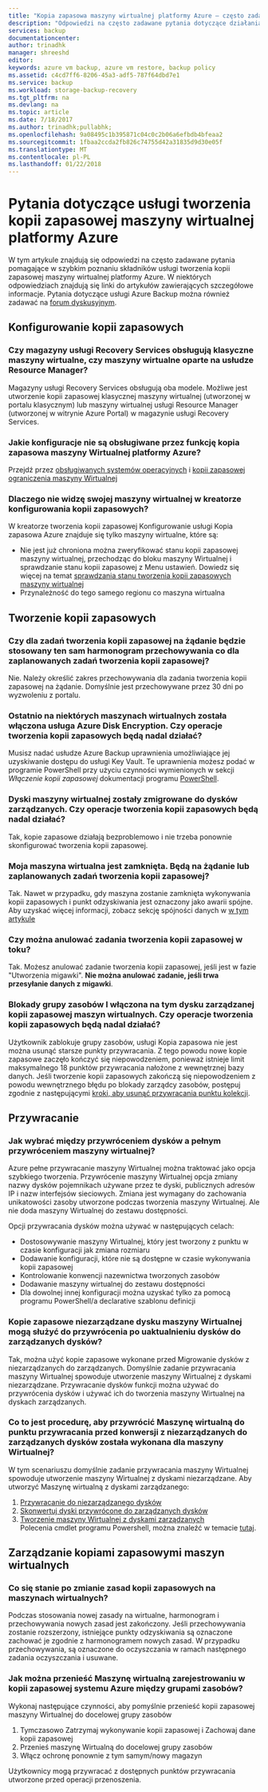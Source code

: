 ```yaml
---
title: "Kopia zapasowa maszyny wirtualnej platformy Azure — często zadawane pytania | Microsoft Docs"
description: "Odpowiedzi na często zadawane pytania dotyczące działania funkcji tworzenia kopii zapasowej maszyny wirtualnej platformy Azure, ograniczeń i konsekwencji zmian zasad"
services: backup
documentationcenter: 
author: trinadhk
manager: shreeshd
editor: 
keywords: azure vm backup, azure vm restore, backup policy
ms.assetid: c4cd7ff6-8206-45a3-adf5-787f64dbd7e1
ms.service: backup
ms.workload: storage-backup-recovery
ms.tgt_pltfrm: na
ms.devlang: na
ms.topic: article
ms.date: 7/18/2017
ms.author: trinadhk;pullabhk;
ms.openlocfilehash: 9a08495c1b395871c04c0c2b06a6efbdb4bfeaa2
ms.sourcegitcommit: 1fbaa2ccda2fb826c74755d42a31835d9d30e05f
ms.translationtype: MT
ms.contentlocale: pl-PL
ms.lasthandoff: 01/22/2018
---
```

# <a name="questions-about-the-azure-vm-backup-service"></a>Pytania dotyczące usługi tworzenia kopii zapasowej maszyny wirtualnej platformy Azure
W tym artykule znajdują się odpowiedzi na często zadawane pytania pomagające w szybkim poznaniu składników usługi tworzenia kopii zapasowej maszyny wirtualnej platformy Azure. W niektórych odpowiedziach znajdują się linki do artykułów zawierających szczegółowe informacje. Pytania dotyczące usługi Azure Backup można również zadawać na [forum dyskusyjnym](https://social.msdn.microsoft.com/forums/azure/home?forum=windowsazureonlinebackup).

## <a name="configure-backup"></a>Konfigurowanie kopii zapasowych
### <a name="do-recovery-services-vaults-support-classic-vms-or-resource-manager-based-vms-br"></a>Czy magazyny usługi Recovery Services obsługują klasyczne maszyny wirtualne, czy maszyny wirtualne oparte na usłudze Resource Manager? <br/>
Magazyny usługi Recovery Services obsługują oba modele.  Możliwe jest utworzenie kopii zapasowej klasycznej maszyny wirtualnej (utworzonej w portalu klasycznym) lub maszyny wirtualnej usługi Resource Manager (utworzonej w witrynie Azure Portal) w magazynie usługi Recovery Services.

### <a name="what-configurations-are-not-supported-by-azure-vm-backup"></a>Jakie konfiguracje nie są obsługiwane przez funkcję kopia zapasowa maszyny Wirtualnej platformy Azure?
Przejdź przez [obsługiwanych systemów operacyjnych](backup-azure-arm-vms-prepare.md#supported-operating-systems-for-backup) i [kopii zapasowej ograniczenia maszyny Wirtualnej](backup-azure-arm-vms-prepare.md#limitations-when-backing-up-and-restoring-a-vm)

### <a name="why-cant-i-see-my-vm-in-configure-backup-wizard"></a>Dlaczego nie widzę swojej maszyny wirtualnej w kreatorze konfigurowania kopii zapasowych?
W kreatorze tworzenia kopii zapasowej Konfigurowanie usługi Kopia zapasowa Azure znajduje się tylko maszyny wirtualne, które są:
  * Nie jest już chroniona można zweryfikować stanu kopii zapasowej maszyny wirtualnej, przechodząc do bloku maszyny Wirtualnej i sprawdzanie stanu kopii zapasowej z Menu ustawień. Dowiedz się więcej na temat [sprawdzania stanu tworzenia kopii zapasowych maszyny wirtualnej](backup-azure-vms-first-look-arm.md#configure-the-backup-job-from-the-vm-management-blade)
  * Przynależność do tego samego regionu co maszyna wirtualna

## <a name="backup"></a>Tworzenie kopii zapasowych
### <a name="will-on-demand-backup-job-follow-same-retention-schedule-as-scheduled-backups"></a>Czy dla zadań tworzenia kopii zapasowej na żądanie będzie stosowany ten sam harmonogram przechowywania co dla zaplanowanych zadań tworzenia kopii zapasowej?
Nie. Należy określić zakres przechowywania dla zadania tworzenia kopii zapasowej na żądanie. Domyślnie jest przechowywane przez 30 dni po wyzwoleniu z portalu. 

### <a name="i-recently-enabled-azure-disk-encryption-on-some-vms-will-my-backups-continue-to-work"></a>Ostatnio na niektórych maszynach wirtualnych została włączona usługa Azure Disk Encryption. Czy operacje tworzenia kopii zapasowych będą nadal działać?
Musisz nadać usłudze Azure Backup uprawnienia umożliwiające jej uzyskiwanie dostępu do usługi Key Vault. Te uprawnienia możesz podać w programie PowerShell przy użyciu czynności wymienionych w sekcji *Włączenie kopii zapasowej* dokumentacji programu [PowerShell](backup-azure-vms-automation.md).

### <a name="i-migrated-disks-of-a-vm-to-managed-disks-will-my-backups-continue-to-work"></a>Dyski maszyny wirtualnej zostały zmigrowane do dysków zarządzanych. Czy operacje tworzenia kopii zapasowych będą nadal działać?
Tak, kopie zapasowe działają bezproblemowo i nie trzeba ponownie skonfigurować tworzenia kopii zapasowej. 

### <a name="my-vm-is-shut-down-will-an-on-demand-or-a-scheduled-backup-work"></a>Moja maszyna wirtualna jest zamknięta. Będą na żądanie lub zaplanowanych zadań tworzenia kopii zapasowej?
Tak. Nawet w przypadku, gdy maszyna zostanie zamknięta wykonywania kopii zapasowych i punkt odzyskiwania jest oznaczony jako awarii spójne. Aby uzyskać więcej informacji, zobacz sekcję spójności danych w [w tym artykule](backup-azure-vms-introduction.md#how-does-azure-back-up-virtual-machines)

### <a name="can-i-cancel-an-in-progress-backup-job"></a>Czy można anulować zadania tworzenia kopii zapasowej w toku?
Tak. Możesz anulować zadanie tworzenia kopii zapasowej, jeśli jest w fazie "Utworzenia migawki". **Nie można anulować zadanie, jeśli trwa przesyłanie danych z migawki**. 

### <a name="i-enabled-resource-group-lock-on-my-backed-up-managed-disk-vms-will-my-backups-continue-to-work"></a>Blokady grupy zasobów I włączona na tym dysku zarządzanej kopii zapasowej maszyn wirtualnych. Czy operacje tworzenia kopii zapasowych będą nadal działać?
Użytkownik zablokuje grupy zasobów, usługi Kopia zapasowa nie jest można usunąć starsze punkty przywracania. Z tego powodu nowe kopie zapasowe zaczęło kończyć się niepowodzeniem, ponieważ istnieje limit maksymalnego 18 punktów przywracania nałożone z wewnętrznej bazy danych. Jeśli tworzenie kopii zapasowych zakończą się niepowodzeniem z powodu wewnętrznego błędu po blokady zarządcy zasobów, postępuj zgodnie z następującymi [kroki, aby usunąć przywracania punktu kolekcji](backup-azure-troubleshoot-vm-backup-fails-snapshot-timeout.md#backup-service-does-not-have-permission-to-delete-the-old-restore-points-due-to-resource-group-lock).

## <a name="restore"></a>Przywracanie
### <a name="how-do-i-decide-between-restoring-disks-versus-full-vm-restore"></a>Jak wybrać między przywróceniem dysków a pełnym przywróceniem maszyny wirtualnej?
Azure pełne przywracanie maszyny Wirtualnej można traktować jako opcja szybkiego tworzenia. Przywrócenie maszyny Wirtualnej opcja zmiany nazwy dysków pojemnikach używane przez te dyski, publicznych adresów IP i nazw interfejsów sieciowych. Zmiana jest wymagany do zachowania unikatowości zasoby utworzone podczas tworzenia maszyny Wirtualnej. Ale nie doda maszyny Wirtualnej do zestawu dostępności. 

Opcji przywracania dysków można używać w następujących celach:
  * Dostosowywanie maszyny Wirtualnej, który jest tworzony z punktu w czasie konfiguracji jak zmiana rozmiaru
  * Dodawanie konfiguracji, które nie są dostępne w czasie wykonywania kopii zapasowej 
  * Kontrolowanie konwencji nazewnictwa tworzonych zasobów
  * Dodawanie maszyny wirtualnej do zestawu dostępności
  * Dla dowolnej innej konfiguracji można uzyskać tylko za pomocą programu PowerShell/a declarative szablonu definicji
  
### <a name="can-i-use-backups-of-unmanaged-disk-vm-to-restore-after-i-upgrade-my-disks-to-managed-disks"></a>Kopie zapasowe niezarządzane dysku maszyny Wirtualnej mogą służyć do przywrócenia po uaktualnieniu dysków do zarządzanych dysków?
Tak, można użyć kopie zapasowe wykonane przed Migrowanie dysków z niezarządzanych do zarządzanych. Domyślnie zadanie przywracania maszyny Wirtualnej spowoduje utworzenie maszyny Wirtualnej z dyskami niezarządzane. Przywracanie dysków funkcji można używać do przywrócenia dysków i używać ich do tworzenia maszyny Wirtualnej na dyskach zarządzanych. 

### <a name="what-is-the-procedure-to-restore-a-vm-to-a-restore-point-taken-before-the-conversion-from-unmanaged-to-managed-disks-was-done-for-a-vm"></a>Co to jest procedurę, aby przywrócić Maszynę wirtualną do punktu przywracania przed konwersji z niezarządzanych do zarządzanych dysków została wykonana dla maszyny Wirtualnej?
W tym scenariuszu domyślnie zadanie przywracania maszyny Wirtualnej spowoduje utworzenie maszyny Wirtualnej z dyskami niezarządzane. Aby utworzyć Maszynę wirtualną z dyskami zarządzanego:
1. [Przywracanie do niezarządzanego dysków](tutorial-restore-disk.md#restore-a-vm-disk)
2. [Skonwertuj dyski przywrócone do zarządzanych dysków](tutorial-restore-disk.md#convert-the-restored-disk-to-a-managed-disk)
3. [Tworzenie maszyny Wirtualnej z dyskami zarządzanych](tutorial-restore-disk.md#create-a-vm-from-the-restored-disk) <br>
Polecenia cmdlet programu Powershell, można znaleźć w temacie [tutaj](backup-azure-vms-automation.md#restore-an-azure-vm).

## <a name="manage-vm-backups"></a>Zarządzanie kopiami zapasowymi maszyn wirtualnych
### <a name="what-happens-when-i-change-a-backup-policy-on-vms"></a>Co się stanie po zmianie zasad kopii zapasowych na maszynach wirtualnych?
Podczas stosowania nowej zasady na wirtualne, harmonogram i przechowywania nowych zasad jest zakończony. Jeśli przechowywania zostanie rozszerzony, istniejące punkty odzyskiwania są oznaczone zachować je zgodnie z harmonogramem nowych zasad. W przypadku przechowywania, są oznaczone do oczyszczania w ramach następnego zadania oczyszczania i usuwane. 

### <a name="how-can-i-move-a-vm-enrolled-in-azure-backup-between-resource-groups"></a>Jak można przenieść Maszynę wirtualną zarejestrowaniu w kopii zapasowej systemu Azure między grupami zasobów?
Wykonaj następujące czynności, aby pomyślnie przenieść kopii zapasowej maszyny Wirtualnej do docelowej grupy zasobów 
1. Tymczasowo Zatrzymaj wykonywanie kopii zapasowej i Zachowaj dane kopii zapasowej
2. Przenieś maszynę Wirtualną do docelowej grupy zasobów
3. Włącz ochronę ponownie z tym samym/nowy magazyn

Użytkownicy mogą przywracać z dostępnych punktów przywracania utworzone przed operacji przenoszenia.


